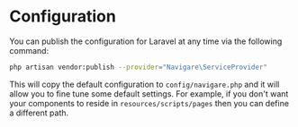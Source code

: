 # Configuration

You can publish the configuration for Laravel at any time via the following command:

```bash
php artisan vendor:publish --provider="Navigare\ServiceProvider"
```

This will copy the default configuration to `config/navigare.php` and it will allow you to fine tune some default settings. For example, if you don't want your components to reside in `resources/scripts/pages` then you can define a different path.
